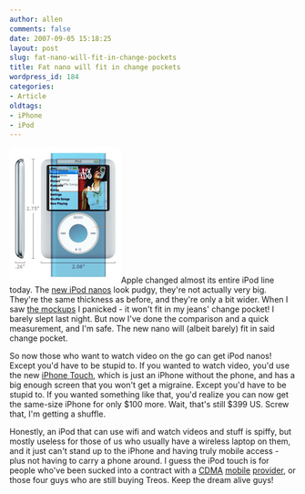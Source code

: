 ```yaml
---
author: allen
comments: false
date: 2007-09-05 15:18:25
layout: post
slug: fat-nano-will-fit-in-change-pockets
title: Fat nano will fit in change pockets
wordpress_id: 184
categories:
- Article
oldtags:
- iPhone
- iPod
---
```


![Nano comparison.](/images/wp-uploads/2007/09/fatnano.jpg)Apple changed almost its entire iPod line today. The [new iPod nanos](http://www.apple.com/ipodnano/) look pudgy, they're not actually very big. They're the same thickness as before, and they're only a bit wider. When I saw [the mockups](http://gizmodo.com/gadgets/poll/the-ipod-nano-mock+up-292295.php) I panicked - it won't fit in my jeans' change pocket! I barely slept last night. But now I've done the comparison and a quick measurement, and I'm safe. The new nano will (albeit barely) fit in said change pocket.

So now those who want to watch video on the go can get iPod nanos! Except you'd have to be stupid to. If you wanted to watch video, you'd use the new [iPhone Touch](http://www.apple.com/ipod/), which is just an iPhone without the phone, and has a big enough screen that you won't get a migraine. Except you'd have to be stupid to. If you wanted something like that, you'd realize you can now get the same-size iPhone for only $100 more. Wait, that's still $399 US. Screw that, I'm getting a shuffle.

Honestly, an iPod that can use wifi and watch videos and stuff is spiffy, but mostly useless for those of us who usually have a wireless laptop on them, and it just can't stand up to the iPhone and having truly mobile access - plus not having to carry a phone around. I guess the iPod touch is for people who've been sucked into a contract with a [CDMA](http://www.telus.com/) [mobile](http://sprint.com/) [provider](http://www.bell.ca/), or those four guys who are still buying Treos. Keep the dream alive guys!

